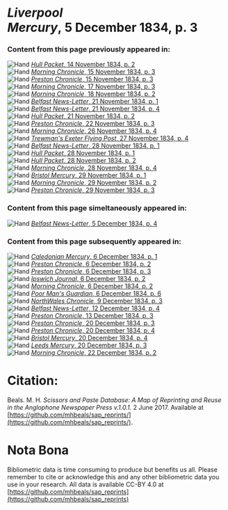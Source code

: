 # *Liverpool Mercury*, 5 December 1834, p. 3  
  
### Content from this page previously appeared in:  
![Hand](http://scissorsandpaste.net/wp-content/uploads/2017/06/smallhandpointer.png) [*Hull Packet*, 14 November 1834, p. 2](https://mhbeals.github.io/sap_html/Hull-Packet/Hull-Packet-14-November-1834-p-2)  
![Hand](http://scissorsandpaste.net/wp-content/uploads/2017/06/smallhandpointer.png) [*Morning Chronicle*, 15 November 1834, p. 3](https://mhbeals.github.io/sap_html/Morning-Chronicle/Morning-Chronicle-15-November-1834-p-3)  
![Hand](http://scissorsandpaste.net/wp-content/uploads/2017/06/smallhandpointer.png) [*Preston Chronicle*, 15 November 1834, p. 3](https://mhbeals.github.io/sap_html/Preston-Chronicle/Preston-Chronicle-15-November-1834-p-3)  
![Hand](http://scissorsandpaste.net/wp-content/uploads/2017/06/smallhandpointer.png) [*Morning Chronicle*, 17 November 1834, p. 3](https://mhbeals.github.io/sap_html/Morning-Chronicle/Morning-Chronicle-17-November-1834-p-3)  
![Hand](http://scissorsandpaste.net/wp-content/uploads/2017/06/smallhandpointer.png) [*Morning Chronicle*, 18 November 1834, p. 2](https://mhbeals.github.io/sap_html/Morning-Chronicle/Morning-Chronicle-18-November-1834-p-2)  
![Hand](http://scissorsandpaste.net/wp-content/uploads/2017/06/smallhandpointer.png) [*Belfast News-Letter*, 21 November 1834, p. 1](https://mhbeals.github.io/sap_html/Belfast-News-Letter/Belfast-News-Letter-21-November-1834-p-1)  
![Hand](http://scissorsandpaste.net/wp-content/uploads/2017/06/smallhandpointer.png) [*Belfast News-Letter*, 21 November 1834, p. 4](https://mhbeals.github.io/sap_html/Belfast-News-Letter/Belfast-News-Letter-21-November-1834-p-4)  
![Hand](http://scissorsandpaste.net/wp-content/uploads/2017/06/smallhandpointer.png) [*Hull Packet*, 21 November 1834, p. 2](https://mhbeals.github.io/sap_html/Hull-Packet/Hull-Packet-21-November-1834-p-2)  
![Hand](http://scissorsandpaste.net/wp-content/uploads/2017/06/smallhandpointer.png) [*Preston Chronicle*, 22 November 1834, p. 3](https://mhbeals.github.io/sap_html/Preston-Chronicle/Preston-Chronicle-22-November-1834-p-3)  
![Hand](http://scissorsandpaste.net/wp-content/uploads/2017/06/smallhandpointer.png) [*Morning Chronicle*, 26 November 1834, p. 4](https://mhbeals.github.io/sap_html/Morning-Chronicle/Morning-Chronicle-26-November-1834-p-4)  
![Hand](http://scissorsandpaste.net/wp-content/uploads/2017/06/smallhandpointer.png) [*Trewman's Exeter Flying Post*, 27 November 1834, p. 4](https://mhbeals.github.io/sap_html/Trewman's-Exeter-Flying-Post/Trewman's-Exeter-Flying-Post-27-November-1834-p-4)  
![Hand](http://scissorsandpaste.net/wp-content/uploads/2017/06/smallhandpointer.png) [*Belfast News-Letter*, 28 November 1834, p. 1](https://mhbeals.github.io/sap_html/Belfast-News-Letter/Belfast-News-Letter-28-November-1834-p-1)  
![Hand](http://scissorsandpaste.net/wp-content/uploads/2017/06/smallhandpointer.png) [*Hull Packet*, 28 November 1834, p. 1](https://mhbeals.github.io/sap_html/Hull-Packet/Hull-Packet-28-November-1834-p-1)  
![Hand](http://scissorsandpaste.net/wp-content/uploads/2017/06/smallhandpointer.png) [*Hull Packet*, 28 November 1834, p. 2](https://mhbeals.github.io/sap_html/Hull-Packet/Hull-Packet-28-November-1834-p-2)  
![Hand](http://scissorsandpaste.net/wp-content/uploads/2017/06/smallhandpointer.png) [*Morning Chronicle*, 28 November 1834, p. 4](https://mhbeals.github.io/sap_html/Morning-Chronicle/Morning-Chronicle-28-November-1834-p-4)  
![Hand](http://scissorsandpaste.net/wp-content/uploads/2017/06/smallhandpointer.png) [*Bristol Mercury*, 29 November 1834, p. 1](https://mhbeals.github.io/sap_html/Bristol-Mercury/Bristol-Mercury-29-November-1834-p-1)  
![Hand](http://scissorsandpaste.net/wp-content/uploads/2017/06/smallhandpointer.png) [*Morning Chronicle*, 29 November 1834, p. 2](https://mhbeals.github.io/sap_html/Morning-Chronicle/Morning-Chronicle-29-November-1834-p-2)  
![Hand](http://scissorsandpaste.net/wp-content/uploads/2017/06/smallhandpointer.png) [*Preston Chronicle*, 29 November 1834, p. 3](https://mhbeals.github.io/sap_html/Preston-Chronicle/Preston-Chronicle-29-November-1834-p-3)  
  
### Content from this page simeltaneously appeared in:  
![Hand](http://scissorsandpaste.net/wp-content/uploads/2017/06/smallhandpointer.png) [*Belfast News-Letter*, 5 December 1834, p. 4](https://mhbeals.github.io/sap_html/Belfast-News-Letter/Belfast-News-Letter-5-December-1834-p-4)  
  
### Content from this page subsequently appeared in:  
![Hand](http://scissorsandpaste.net/wp-content/uploads/2017/06/smallhandpointer.png) [*Caledonian Mercury*, 6 December 1834, p. 1](https://mhbeals.github.io/sap_html/Caledonian-Mercury/Caledonian-Mercury-6-December-1834-p-1)  
![Hand](http://scissorsandpaste.net/wp-content/uploads/2017/06/smallhandpointer.png) [*Preston Chronicle*, 6 December 1834, p. 2](https://mhbeals.github.io/sap_html/Preston-Chronicle/Preston-Chronicle-6-December-1834-p-2)  
![Hand](http://scissorsandpaste.net/wp-content/uploads/2017/06/smallhandpointer.png) [*Preston Chronicle*, 6 December 1834, p. 3](https://mhbeals.github.io/sap_html/Preston-Chronicle/Preston-Chronicle-6-December-1834-p-3)  
![Hand](http://scissorsandpaste.net/wp-content/uploads/2017/06/smallhandpointer.png) [*Ipswich Journal*, 6 December 1834, p. 2](https://mhbeals.github.io/sap_html/Ipswich-Journal/Ipswich-Journal-6-December-1834-p-2)  
![Hand](http://scissorsandpaste.net/wp-content/uploads/2017/06/smallhandpointer.png) [*Morning Chronicle*, 6 December 1834, p. 2](https://mhbeals.github.io/sap_html/Morning-Chronicle/Morning-Chronicle-6-December-1834-p-2)  
![Hand](http://scissorsandpaste.net/wp-content/uploads/2017/06/smallhandpointer.png) [*Poor Man's Guardian*, 6 December 1834, p. 6](https://mhbeals.github.io/sap_html/Poor-Man's-Guardian/Poor-Man's-Guardian-6-December-1834-p-6)  
![Hand](http://scissorsandpaste.net/wp-content/uploads/2017/06/smallhandpointer.png) [*NorthWales Chronicle*, 9 December 1834, p. 3](https://mhbeals.github.io/sap_html/NorthWales-Chronicle/NorthWales-Chronicle-9-December-1834-p-3)  
![Hand](http://scissorsandpaste.net/wp-content/uploads/2017/06/smallhandpointer.png) [*Belfast News-Letter*, 12 December 1834, p. 4](https://mhbeals.github.io/sap_html/Belfast-News-Letter/Belfast-News-Letter-12-December-1834-p-4)  
![Hand](http://scissorsandpaste.net/wp-content/uploads/2017/06/smallhandpointer.png) [*Preston Chronicle*, 13 December 1834, p. 3](https://mhbeals.github.io/sap_html/Preston-Chronicle/Preston-Chronicle-13-December-1834-p-3)  
![Hand](http://scissorsandpaste.net/wp-content/uploads/2017/06/smallhandpointer.png) [*Preston Chronicle*, 20 December 1834, p. 3](https://mhbeals.github.io/sap_html/Preston-Chronicle/Preston-Chronicle-20-December-1834-p-3)  
![Hand](http://scissorsandpaste.net/wp-content/uploads/2017/06/smallhandpointer.png) [*Preston Chronicle*, 20 December 1834, p. 4](https://mhbeals.github.io/sap_html/Preston-Chronicle/Preston-Chronicle-20-December-1834-p-4)  
![Hand](http://scissorsandpaste.net/wp-content/uploads/2017/06/smallhandpointer.png) [*Bristol Mercury*, 20 December 1834, p. 4](https://mhbeals.github.io/sap_html/Bristol-Mercury/Bristol-Mercury-20-December-1834-p-4)  
![Hand](http://scissorsandpaste.net/wp-content/uploads/2017/06/smallhandpointer.png) [*Leeds Mercury*, 20 December 1834, p. 3](https://mhbeals.github.io/sap_html/Leeds-Mercury/Leeds-Mercury-20-December-1834-p-3)  
![Hand](http://scissorsandpaste.net/wp-content/uploads/2017/06/smallhandpointer.png) [*Morning Chronicle*, 22 December 1834, p. 2](https://mhbeals.github.io/sap_html/Morning-Chronicle/Morning-Chronicle-22-December-1834-p-2)  


# Citation: 

Beals. M. H. *Scissors and Paste Database: A Map of Reprinting and Reuse in the Anglophone Newspaper Press v.1.0.1.* 2 June 2017. Available at [https://github.com/mhbeals/sap_reprints/](https://github.com/mhbeals/sap_reprints/). 

# Nota Bona

Bibliometric data is time consuming to produce but benefits us all. Please remember to cite or acknowledge this and any other bibliometric data you use in your research. All data is available CC-BY 4.0 at [https://github.com/mhbeals/sap_reprints](https://github.com/mhbeals/sap_reprints)